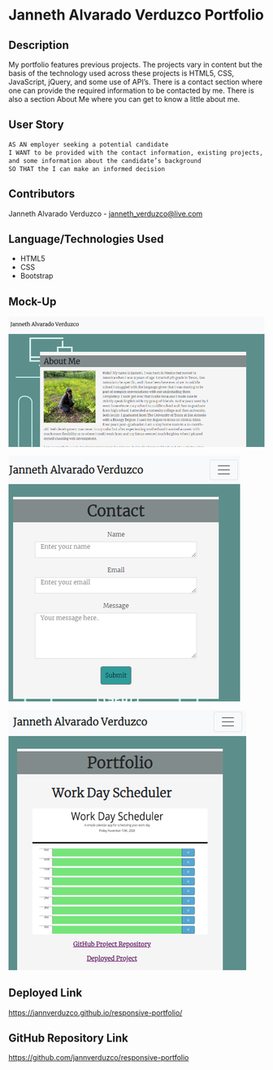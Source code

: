 # Janneth Alvarado Verduzco Portfolio  

## Description
My portfolio features previous projects. The projects vary in content but the basis of  the technology used across these projects is HTML5, CSS, JavaScript, jQuery, and some use of API’s. There is a contact section where one can provide the required information to be contacted by me. There is also a section About Me where you can get to know a little about me.

## User Story
```
AS AN employer seeking a potential candidate  
I WANT to be provided with the contact information, existing projects, and some information about the candidate’s background
SO THAT the I can make an informed decision 
```

## Contributors
Janneth Alvarado Verduzco - janneth_verduzco@live.com

## Language/Technologies Used
* HTML5
* CSS
* Bootstrap


## Mock-Up

![GitHub Logo](Assets/AboutmeSnapshot.PNG)

![GitHub Logo](Assets/ContactSnapshot.PNG)

![GitHub Logo](Assets/PortfolioSnapshot.PNG)

## Deployed Link
https://jannverduzco.github.io/responsive-portfolio/

## GitHub Repository Link
https://github.com/jannverduzco/responsive-portfolio




